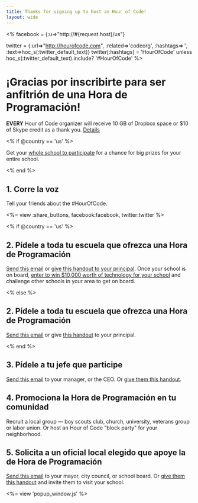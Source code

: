 ```yaml
---
title: Thanks for signing up to host an Hour of Code! 
layout: wide
---
```


<%
  facebook = {:u=>"http://#{request.host}/us"}

  twitter = {:url=>"http://hourofcode.com", :related=>'codeorg', :hashtags=>'', :text=>hoc_s(:twitter_default_text)}
  twitter[:hashtags] = 'HourOfCode' unless hoc_s(:twitter_default_text).include? '#HourOfCode'
%>

# ¡Gracias por inscribirte para ser anfitrión de una Hora de Programación!

**EVERY** Hour of Code organizer will receive 10 GB of Dropbox space or $10 of Skype credit as a thank you. [Details](/prizes)

<% if @country == 'us' %>

Get your [whole school to participate](/us/prizes) for a chance for big prizes for your entire school.

<% end %>

## 1. Corre la voz

Tell your friends about the #HourOfCode.

<%= view :share_buttons, facebook:facebook, twitter:twitter %>

<% if @country == 'us' %>

## 2. Pídele a toda tu escuela que ofrezca una Hora de Programación

[Send this email](/resources#email) or [give this handout to your principal](/files/schools-handout.pdf). Once your school is on board, [enter to win $10,000 worth of technology for your school](/prizes) and challenge other schools in your area to get on board.

<% else %>

## 2. Pídele a toda tu escuela que ofrezca una Hora de Programación

[Send this email](/resources#email) or give [this handout](/files/schools-handout.pdf) to your principal.

<% end %>

## 3. Pídele a tu jefe que participe

[Send this email](/resources#email) to your manager, or the CEO. Or [give them this handout](/resources/hoc-one-pager.pdf).

## 4. Promociona la Hora de Programación en tu comunidad

Recruit a local group — boy scouts club, church, university, veterans group or labor union. Or host an Hour of Code "block party" for your neighborhood.

## 5. Solicita a un oficial local elegido que apoye la de Hora de Programación

[Send this email](/resources#politicians) to your mayor, city council, or school board. Or [give them this handout](/resources/hoc-one-pager.pdf) and invite them to visit your school.

<%= view 'popup_window.js' %>
